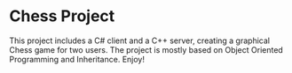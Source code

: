 # Chess Project

This project includes a C# client and a C++ server, creating a graphical Chess game for two users.
The project is mostly based on Object Oriented Programming and Inheritance.
Enjoy!

